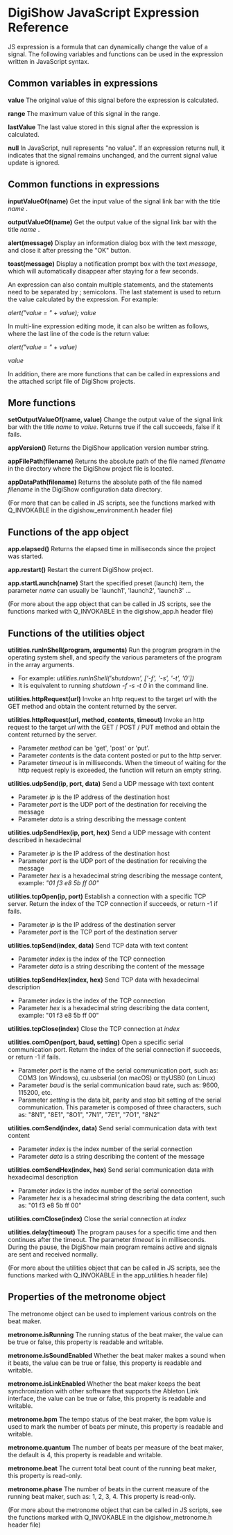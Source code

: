 # DigiShow JavaScript Expression Reference
 
JS expression is a formula that can dynamically change the value of a signal. The following variables and functions can be used in the expression written in JavaScript syntax. 
 
 
## Common variables in expressions
 
**value** 
The original value of this signal before the expression is calculated. 
 
**range** 
The maximum value of this signal in the range. 
 
**lastValue** 
The last value stored in this signal after the expression is calculated. 
 
**null**
In JavaScript, null represents "no value". If an expression returns null, it indicates that the signal remains unchanged, and the current signal value update is ignored. 
 
 
## Common functions in expressions
 
**inputValueOf(name)** 
Get the input value of the signal link bar with the title _name_ . 
 
**outputValueOf(name)** 
Get the output value of the signal link bar with the title _name_ . 
 
**alert(message)** 
Display an information dialog box with the text _message_, and close it after pressing the "OK" button. 
 
**toast(message)** 
Display a notification prompt box with the text _message_, which will automatically disappear after staying for a few seconds. 

An expression can also contain multiple statements, and the statements need to be separated by ; semicolons. The last statement is used to return the value calculated by the expression. For example: 

_alert("value = " + value); value_ 

In multi-line expression editing mode, it can also be written as follows, where the last line of the code is the return value: 

_alert("value = " + value)_ 
 
_value_ 
  
In addition, there are more functions that can be called in expressions and the attached script file of DigiShow projects. 
 
 
## More functions
 
**setOutputValueOf(name, value)** 
Change the output value of the signal link bar with the title _name_ to _value_. Returns true if the call succeeds, false if it fails. 
 
**appVersion()** 
Returns the DigiShow application version number string. 
 
**appFilePath(filename)** 
Returns the absolute path of the file named _filename_ in the directory where the DigiShow project file is located. 
 
**appDataPath(filename)** 
Returns the absolute path of the file named _filename_ in the DigiShow configuration data directory. 
 
(For more that can be called in JS scripts, see the functions marked with Q_INVOKABLE in the digishow_environment.h header file) 
 
 
## Functions of the app object
 
**app.elapsed()**
Returns the elapsed time in milliseconds since the project was started.
 
**app.restart()** 
Restart the current DigiShow project. 
 
**app.startLaunch(name)** 
Start the specified preset (launch) item, the parameter _name_ can usually be 'launch1', 'launch2', 'launch3' ... 
 
(For more about the app object that can be called in JS scripts, see the functions marked with Q_INVOKABLE in the digishow_app.h header file) 
 
 
## Functions of the utilities object
 
**utilities.runInShell(program, arguments)** 
Run the program program in the operating system shell, and specify the various parameters of the program in the array arguments.
- For example: _utilities.runInShell('shutdown', ['-f', '-s', '-t', '0'])_ 
- It is equivalent to running _shutdown -f -s -t 0_ in the command line. 

**utilities.httpRequest(url)**
Invoke an http request to the target _url_ with the GET method and obtain the content returned by the server. 
 
**utilities.httpRequest(url, method, contents, timeout)** 
Invoke an http request to the target _url_ with the GET / POST / PUT method and obtain the content returned by the server. 
- Parameter _method_ can be 'get', 'post' or 'put'. 
- Parameter _contents_ is the data content posted or put to the http server. 
- Parameter _timeout_ is in milliseconds. When the timeout of waiting for the http request reply is exceeded, the function will return an empty string. 
 
**utilities.udpSend(ip, port, data)**
Send a UDP message with text content 
- Parameter _ip_ is the IP address of the destination host 
- Parameter _port_ is the UDP port of the destination for receiving the message 
- Parameter _data_ is a string describing the message content 
 
**utilities.udpSendHex(ip, port, hex)**
Send a UDP message with content described in hexadecimal 
- Parameter _ip_ is the IP address of the destination host 
- Parameter _port_ is the UDP port of the destination for receiving the message 
- Parameter _hex_ is a hexadecimal string describing the message content, example: _"01 f3 e8 5b ff 00"_ 
 
**utilities.tcpOpen(ip, port)**
Establish a connection with a specific TCP server. Return the index of the TCP connection if succeeds, or return -1 if fails. 
- Parameter _ip_ is the IP address of the destination server 
- Parameter _port_ is the TCP port of the destination server 

**utilities.tcpSend(index, data)**
Send TCP data with text content 
- Parameter _index_ is the index of the TCP connection 
- Parameter _data_ is a string describing the content of the message 

**utilities.tcpSendHex(index, hex)**
Send TCP data with hexadecimal description 
- Parameter _index_ is the index of the TCP connection 
- Parameter _hex_ is a hexadecimal string describing the data content, example: "01 f3 e8 5b ff 00" 

**utilities.tcpClose(index)**
Close the TCP connection at _index_ 

**utilities.comOpen(port, baud, setting)**
Open a specific serial communication port. Return the index of the serial connection if succeeds, or return -1 if fails. 
- Parameter _port_ is the name of the serial communication port, such as: COM3 (on Windows), cu.usbserial (on macOS) or ttyUSB0 (on Linux) 
- Parameter _baud_ is the serial communication baud rate, such as: 9600, 115200, etc. 
- Parameter _setting_ is the data bit, parity and stop bit setting of the serial communication. This parameter is composed of three characters, such as: "8N1", "8E1", "8O1", "7N1", "7E1", "7O1", "8N2" 

**utilities.comSend(index, data)**
Send serial communication data with text content 
- Parameter _index_ is the index number of the serial connection 
- Parameter _data_ is a string describing the content of the message 

**utilities.comSendHex(index, hex)**
Send serial communication data with hexadecimal description 
- Parameter _index_ is the index number of the serial connection 
- Parameter _hex_ is a hexadecimal string describing the data content, such as: "01 f3 e8 5b ff 00" 

**utilities.comClose(index)**
Close the serial connection at _index_ 

**utilities.delay(timeout)** 
The program pauses for a specific time and then continues after the timeout. The parameter _timeout_ is in milliseconds. During the pause, the DigiShow main program remains active and signals are sent and received normally. 
 
(For more about the utilities object that can be called in JS scripts, see the functions marked with Q_INVOKABLE in the app_utilities.h header file) 
 
 
## Properties of the metronome object
 
The metronome object can be used to implement various controls on the beat maker. 
 
**metronome.isRunning** 
The running status of the beat maker, the value can be true or false, this property is readable and writable. 
 
**metronome.isSoundEnabled** 
Whether the beat maker makes a sound when it beats, the value can be true or false, this property is readable and writable. 
 
**metronome.isLinkEnabled** 
Whether the beat maker keeps the beat synchronization with other software that supports the Ableton Link interface, the value can be true or false, this property is readable and writable. 
 
**metronome.bpm** 
The tempo status of the beat maker, the bpm value is used to mark the number of beats per minute, this property is readable and writable. 
 
**metronome.quantum** 
The number of beats per measure of the beat maker, the default is 4, this property is readable and writable. 
 
**metronome.beat** 
The current total beat count of the running beat maker, this property is read-only. 
 
**metronome.phase** 
The number of beats in the current measure of the running beat maker, such as: 1, 2, 3, 4. This property is read-only. 
 
(For more about the metronome object that can be called in JS scripts, see the functions marked with Q_INVOKABLE in the digishow_metronome.h header file) 
